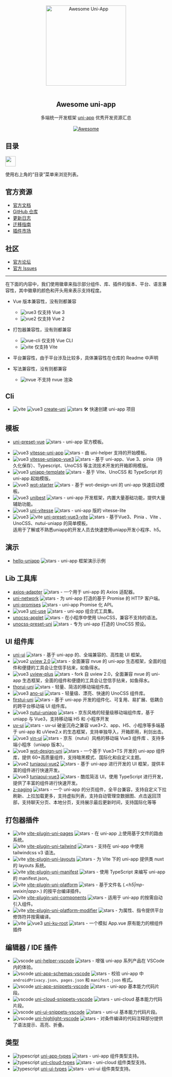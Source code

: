 <p align="center">
  <br>
  <img width="250" src="./assets/logo.svg" alt="Awesome Uni-App">
  <br>
  <br>
</p>

<h2 align='center'>Awesome uni-app</h2>

<p align='center'>
多端统一开发框架 <a href='https://github.com/dcloudio/uni-app'>uni-app</a> 优秀开发资源汇总
<br><br>
<a href='https://github.com/sindresorhus/awesome'>
<img src='https://cdn.rawgit.com/sindresorhus/awesome/d7305f38d29fed78fa85652e3a63e154dd8e8829/media/badge.svg' alt='Awesome'>
</a>
</p>

## 目录

<img src="https://user-images.githubusercontent.com/11247099/112722104-819b8a80-8f42-11eb-82f5-dfc2dd5d8a77.png" height="32" />

使用右上角的“目录”菜单来浏览列表。

## 官方资源

- [官方文档](https://uniapp.dcloud.io/)
- [GitHub 仓库](https://github.com/dcloudio/uni-app)
- [更新日志](https://uniapp.dcloud.net.cn/release-note-alpha.html)
- [迁移指南](https://uniapp.dcloud.net.cn/translate.html)
- [插件市场](https://ext.dcloud.net.cn/)

## 社区

- [官方论坛](https://ask.dcloud.net.cn/explore/category-12)
- [官方 Issues](https://github.com/dcloudio/uni-app/issues)

---

[vue3]: https://img.shields.io/badge/-3-35495e?logo=vue.js
[vue2]: https://img.shields.io/badge/-2-35495e?logo=vue.js
[vite]: https://img.shields.io/badge/-Vite-646CFF
[vue-cli]: https://img.shields.io/badge/-Vue%20Cli-3eb782
[nvue]: https://img.shields.io/badge/-!NVue-ff0000
[vscode]: https://img.shields.io/badge/-VSCode-3c7fba?logo=visual-studio-code
[typescript]: https://img.shields.io/npm/types/typescript

在下面的内容中，我们使用徽章来指示部分组件、库、插件的版本、平台、语言兼容性，其中徽章的颜色和开头用来表示支持程度。

- Vue 版本兼容性，没有则都兼容

  - ![vue3] 仅支持 Vue 3
  - ![vue2] 仅支持 Vue 2

- 打包器兼容性，没有则都兼容
  - ![vue-cli] 仅支持 Vue CLI
  - ![vite] 仅支持 Vite
- 平台兼容性，由于平台涉及比较多，具体兼容性在仓库的 Readme 中声明
- 写法兼容性，没有则都兼容
  - ![nvue] 不支持 nvue 渲染

## Cli

- ![vite] ![vue3] [create-uni](https://github.com/uni-helper/create-uni) ![stars](https://img.shields.io/github/stars/uni-helper/create-uni) 🛠️ 快速创建 uni-app 项目

## 模板

- [uni-preset-vue](https://github.com/dcloudio/uni-preset-vue) ![stars](https://img.shields.io/github/stars/dcloudio/uni-preset-vue) - uni-app 官方模板。
<!-- - ![vue3] [starter-uni](https://github.com/zguolee/starter-uni) ![stars](https://img.shields.io/github/stars/zguolee/starter-uni) - 一个使用 Vue3 + Vite + UnoCSS + AnoUI 的 uni-app 开始模版。 -->
- ![vue3] [vitesse-uni-app](https://github.com/uni-helper/vitesse-uni-app) ![stars](https://img.shields.io/github/stars/uni-helper/vitesse-uni-app) - 由 uni-helper 支持的开始模板。
- ![vue3] [vitesse-uniapp-vue3](https://github.com/sunpm/vitesse-uniapp-vue3) ![stars](https://img.shields.io/github/stars/sunpm/vitesse-uniapp-vue3) - 基于 uni-app、Vue 3、pinia（持久化保存）、Typescript、UnoCSS 等主流技术开发的开箱即用模版。
- ![vue3] [uniapp-template](https://github.com/yang1206/uniapp-template) ![stars](https://img.shields.io/github/stars/yang1206/uniapp-template) - 基于 Vite、UnoCSS 和 TypeScript 的 uni-app 起始模版。
- ![vue3] [wot-starter](https://github.com/Moonofweisheng/wot-starter) ![stars](https://img.shields.io/github/stars/Moonofweisheng/wot-starter) - 基于 wot-design-uni 的 uni-app 快速启动模板。
- ![vue3] [unibest](https://github.com/codercup/unibest) ![stars](https://img.shields.io/github/stars/codercup/unibest) - uni-app 开发框架，内置大量基础功能，提供大量辅助功能。
- ![vue3] [uni-vitesse](https://github.com/Ares-Chang/uni-vitesse) ![stars](https://img.shields.io/github/stars/Ares-Chang/uni-vitesse) - uni-app 版的 vitesse-lite
- ![vue3] ![vite] [uni-preset-vue3-vite](https://github.com/gitboyzcf/uni-preset-vue3-vite) ![stars](https://img.shields.io/github/stars/gitboyzcf/uni-preset-vue3-vite) - 基于Vue3、Pinia 、Vite 、UnoCSS、nutui-uniapp 的简单模板。<br/>
适用于了解或不熟悉uniapp的开发人员去快速使用uniapp开发小程序、h5。

## 演示

- [hello-uniapp](https://github.com/dcloudio/hello-uniapp) ![stars](https://img.shields.io/github/stars/dcloudio/hello-uniapp) - uni-app 框架演示示例

## Lib 工具库

- [axios-adapter](https://github.com/uni-helper/axios-adapter) ![stars](https://img.shields.io/github/stars/uni-helper/axios-adapter) - 一个用于 uni-app 的 Axios 适配器。
- [uni-network](https://github.com/uni-helper/uni-network) ![stars](https://img.shields.io/github/stars/uni-helper/uni-network) - 为 uni-app 打造的基于 Promise 的 HTTP 客户端。
- [uni-promises](https://github.com/uni-helper/uni-promises) ![stars](https://img.shields.io/github/stars/uni-helper/uni-promises) - uni-app Promise 化 API。
- ![vue3] [uni-use](https://github.com/uni-helper/uni-use) ![stars](https://img.shields.io/github/stars/uni-helper/uni-use) - uni-app 组合式工具集。
- [unocss-applet](https://github.com/unocss-applet/unocss-applet) ![stars](https://img.shields.io/github/stars/unocss-applet/unocss-applet) - 在小程序中使用 UnoCSS，兼容不支持的语法。
- [unocss-preset-uni](https://github.com/uni-helper/unocss-preset-uni) ![stars](https://img.shields.io/github/stars/uni-helper/unocss-preset-uni) - 专为 uni-app 打造的 UnoCSS 预设。

## UI 组件库

- [uni-ui](https://github.com/dcloudio/uni-ui) ![stars](https://img.shields.io/github/stars/dcloudio/uni-ui) - 基于 uni-app 的、全端兼容的、高性能 UI 框架。
- ![vue2] [uview 2.0](https://github.com/umicro/uView2.0) ![stars](https://img.shields.io/github/stars/umicro/uView2.0) - 全面兼容 nvue 的 uni-app 生态框架，全面的组件和便捷的工具会让您信手拈来，如鱼得水。
- ![vue3] [uview-plus](https://github.com/ijry/uview-plus) ![stars](https://img.shields.io/github/stars/ijry/uview-plus) - fork 自 uview 2.0，全面兼容 nvue 的 uni-app 生态框架，全面的组件和便捷的工具会让您信手拈来，如鱼得水。
- [thorui-uni](https://github.com/dingyong0214/ThorUI-uniapp) ![stars](https://img.shields.io/github/stars/dingyong0214/ThorUI-uniapp) - 轻量、简洁的移动端组件库。
- ![vue3] [ano-ui](https://github.com/ano-ui/ano-ui) ![stars](https://img.shields.io/github/stars/ano-ui/ano-ui) - 轻量级、漂亮、快速的 UnoCSS 组件库。
- [firstui-uni](https://github.com/FirstUI/FirstUI) ![stars](https://img.shields.io/github/stars/FirstUI/FirstUI) - 基于 uni-app 开发的组件化、可复用、易扩展、低耦合的跨平台移动端 UI 组件库。
- ![vue3] [nutui-uniapp](https://github.com/nutui-uniapp/nutui-uniapp) ![stars](https://img.shields.io/github/stars/nutui-uniapp/nutui-uniapp) - 京东风格的轻量级移动端组件库，基于 uniapp 与 Vue3，支持移动端 H5 和 小程序开发
- [uv-ui](https://github.com/climblee/uv-ui) ![stars](https://img.shields.io/github/stars/climblee/uv-ui) - uv-ui 破釜沉舟之兼容 vue3+2、app、H5、小程序等多端基于 uni-app 和 uView2.x 的生态框架，支持单独导入，开箱即用，利剑出击。
- ![vue3] [vin-ui](https://github.com/vingogo/vin-ui) ![stars](https://img.shields.io/github/stars/vingogo/vin-ui) - 京东（nutui）风格的移动端 Vue3 组件库 、支持多端小程序（uniapp 版本）。
- ![vue3] [wot-design-uni](https://github.com/Moonofweisheng/wot-design-uni) ![stars](https://img.shields.io/github/stars/Moonofweisheng/wot-design-uni) - 一个基于 Vue3+TS 开发的 uni-app 组件库，提供 60+高质量组件，支持暗黑模式、国际化和自定义主题。
- ![vue2] [tuniaoui-vue2](https://github.com/ahua666/tuniaoUI) ![stars](https://img.shields.io/github/stars/ahua666/tuniaoUI) - 基于 uni-app 进行开发的 UI 框架，提供丰富的组件进行快速开发。
- ![vue3] [tuniaoui-vue3](https://github.com/tuniaoTech/tuniaoui-rc-vue3-uniapp) ![stars](https://img.shields.io/github/stars/tuniaoTech/tuniaoui-rc-vue3-uniapp) - 酷炫简洁 UI，使用 TypeScript 进行开发，提供了丰富的组件进行快速开发。
- [z-paging](https://github.com/SmileZXLee/uni-z-paging) ![stars](https://img.shields.io/github/stars/SmileZXLee/uni-z-paging) - 一个 uni-app 的分页组件，全平台兼容，支持自定义下拉刷新、上拉加载更多，支持虚拟列表，支持自动管理空数据图、点击返回顶部，支持聊天分页、本地分页，支持展示最后更新时间，支持国际化等等

## 打包器插件

- ![vite] [vite-plugin-uni-pages](https://github.com/uni-helper/vite-plugin-uni-pages) ![stars](https://img.shields.io/github/stars/uni-helper/vite-plugin-uni-pages) - 在 uni-app 上使用基于文件的路由系统。
- ![vite] [vite-plugin-uni-tailwind](https://github.com/uni-helper/vite-plugin-uni-tailwind) ![stars](https://img.shields.io/github/stars/uni-helper/vite-plugin-uni-tailwind) - 支持在 uni-app 中使用 tailwindcss v3 语法。
- ![vite] [vite-plugin-uni-layouts](https://github.com/uni-helper/vite-plugin-uni-layouts) ![stars](https://img.shields.io/github/stars/uni-helper/vite-plugin-uni-layouts) - 为 Vite 下的 uni-app 提供类 nuxt 的 layouts 系统。
- ![vite] [vite-plugin-uni-manifest](https://github.com/uni-helper/vite-plugin-uni-manifest) ![stars](https://img.shields.io/github/stars/uni-helper/vite-plugin-uni-manifest) - 使用 TypeScript 来编写 uni-app 的 manifest.json。
- ![vite] [vite-plugin-uni-platform](https://github.com/uni-helper/vite-plugin-uni-platform) ![stars](https://img.shields.io/github/stars/uni-helper/vite-plugin-uni-platform) - 基于文件名 (_.<h5|mp-weixin|app>._) 的按平台编译插件。
- ![vite] [vite-plugin-uni-components](https://github.com/uni-helper/vite-plugin-uni-components) ![stars](https://img.shields.io/github/stars/uni-helper/vite-plugin-uni-components) - 适用于 uni-app 的按需自动引入组件。
- ![vite] [vite-plugin-uni-platform-modifier](https://github.com/uni-helper/vite-plugin-uni-platform-modifier) ![stars](https://img.shields.io/github/stars/uni-helper/vite-plugin-uni-platform-modifier) - 为属性、指令提供平台修饰符并按需编译。
- ![vite] ![vue3] [uni-ku-root](https://github.com/uni-ku/root) ![stars](https://img.shields.io/github/stars/uni-ku/root) - 一个模拟 App.vue 原有能力的根组件插件

## 编辑器 / IDE 插件

- ![vscode] [uni-helper-vscode](https://github.com/uni-helper/uni-helper-vscode) ![stars](https://img.shields.io/github/stars/uni-helper/uni-helper-vscode) - 增强 uni-app 系列产品在 VSCode 内的体验。
- ![vscode] [uni-app-schemas-vscode](https://github.com/uni-helper/uni-app-schemas-vscode) ![stars](https://img.shields.io/github/stars/uni-helper/uni-app-schemas-vscode) - 校验 uni-app 中 `androidPrivacy.json`、`pages.json` 和 `manifest.json` 格式。
- ![vscode] [uni-app-snippets-vscode](https://github.com/uni-helper/uni-app-snippets-vscode) ![stars](https://img.shields.io/github/stars/uni-helper/uni-app-snippets-vscode) - uni-app 基本能力代码片段。
- ![vscode] [uni-cloud-snippets-vscode](https://github.com/uni-helper/uni-cloud-snippets-vscode) ![stars](https://img.shields.io/github/stars/uni-helper/uni-cloud-snippets-vscode) - uni-cloud 基本能力代码片段。
- ![vscode] [uni-ui-snippets-vscode](https://github.com/uni-helper/uni-ui-snippets-vscode) ![stars](https://img.shields.io/github/stars/uni-helper/uni-ui-snippets-vscode) - uni-ui 基本能力代码片段。
- ![vscode] [uni-highlight-vscode](https://github.com/uni-helper/uni-highlight-vscode) ![stars](https://img.shields.io/github/stars/uni-helper/uni-highlight-vscode) - 对条件编译的代码注释部分提供了语法提示、高亮、折叠。

## 类型

- ![typescript] [uni-app-types](https://github.com/uni-helper/uni-app-types) ![stars](https://img.shields.io/github/stars/uni-helper/uni-app-types) - uni-app 组件类型支持。
- ![typescript] [uni-cloud-types](https://github.com/uni-helper/uni-cloud-types) ![stars](https://img.shields.io/github/stars/uni-helper/uni-cloud-types) - uni-cloud 组件类型支持。
- ![typescript] [uni-ui-types](https://github.com/uni-helper/uni-ui-types) ![stars](https://img.shields.io/github/stars/uni-helper/uni-ui-types) - uni-ui 组件类型支持。
